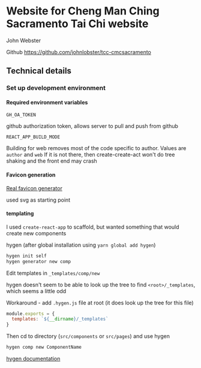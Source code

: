 # Website for Cheng Man Ching Sacramento Tai Chi website

John Webster

Github <https://github.com/johnlobster/tcc-cmcsacramento>

## Technical details

### Set up development environment

#### Required environment variables

`GH_OA_TOKEN`

github authorization token, allows server to pull and push from github

`REACT_APP_BUILD_MODE`

Building for web removes most of the code specific to author. Values are `author` and `web`
If it is not there, then create-create-act won't do tree shaking and the front end may crash

#### Favicon generation

[Real favicon generator](https://realfavicongenerator.net/)

used svg as starting point

#### templating

I used `create-react-app` to scaffold, but wanted something that would create new components

hygen (after global installation using `yarn global add hygen`)

``` bash
hygen init self
hygen generator new comp
```
Edit templates in `_templates/comp/new`

hygen doesn't seem to be able to look up the tree to find `<root>/_templates`, which seems a little odd

Workaround - add `.hygen.js` file at root (it does look up the tree for this file)

``` js
module.exports = {
  templates: `${__dirname}/_templates`
}
```

Then cd to directory (`src/components` or `src/pages`) and use hygen
``` bash
hygen comp new ComponentName
```
[hygen documentation](https://www.hygen.io/docs/quick-start)
